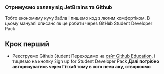 ### Отримуємо халяву від JetBrains та Github

Тобто економиму кучу бабла і пишемо код з лютим комфортіком. В цьому мануалі описано як це робити через GitHub Student Developer Pack

## Крок перший
- Реєструємо Github Student
  Переходимо на [сайт Github Education](https://education.github.com/pack), і тицяємо на кнопку Sign up for Student Developer Pack
  **Далі потрібно авторизуватись через Гітхаб тому в кого нема аку, створюємо**
